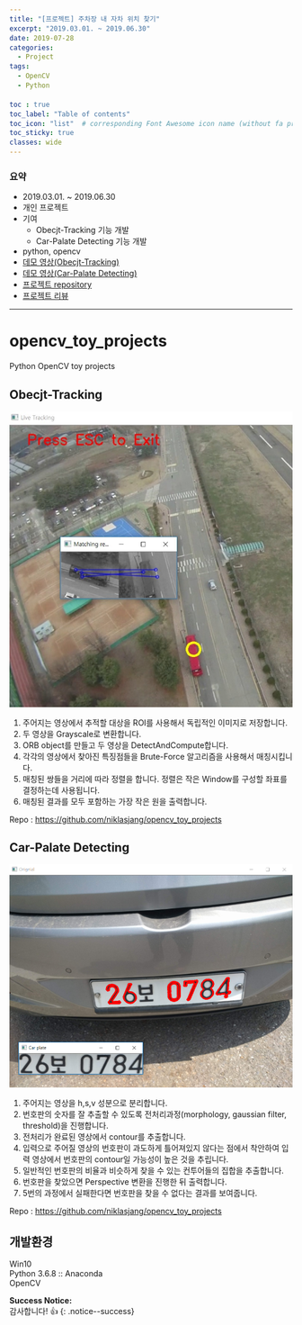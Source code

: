 ```yaml
---
title: "[프로젝트] 주차장 내 자차 위치 찾기"
excerpt: "2019.03.01. ~ 2019.06.30"
date: 2019-07-28
categories:
  - Project
tags:
  - OpenCV
  - Python

toc : true
toc_label: "Table of contents"
toc_icon: "list"  # corresponding Font Awesome icon name (without fa prefix)
toc_sticky: true
classes: wide  
---
```


### 요약
- 2019.03.01. ~ 2019.06.30
- 개인 프로젝트
- 기여
  - Obecjt-Tracking 기능 개발
  - Car-Palate Detecting 기능 개발
- python, opencv
- [데모 영상(Obecjt-Tracking)](https://youtu.be/QpcNk1fTNBk)
- [데모 영상(Car-Palate Detecting)](https://youtu.be/HMHXc5TUf6s)
- [프로젝트 repository](https://github.com/hwanseok-dev/opencv_toy_projects)
- [프로젝트 리뷰](https://hwanseok-dev.github.io/project/OpenCV-Toy-Projects/)

---  

# opencv_toy_projects

Python OpenCV toy projects

## Obecjt-Tracking

![Object-Tracking-1](/assets/images/projects/opencv-toy-projects/object-tracking-1.jpg)  

1. 주어지는 영상에서 추적할 대상을 ROI를 사용해서 독립적인 이미지로 저장합니다.
2. 두 영상을 Grayscale로 변환합니다.
3. ORB object를 만들고 두 영상을 DetectAndCompute합니다.
4. 각각의 영상에서 찾아진 특징점들을 Brute-Force 알고리즘을 사용해서 매칭시킵니다.
5. 매칭된 쌍들을 거리에 따라 정렬을 합니다. 정렬은 작은 Window를 구성할 좌표를 결정하는데 사용됩니다.
6. 매칭된 결과를 모두 포함하는 가장 작은 원을 출력합니다.


Repo : <https://github.com/niklasjang/opencv_toy_projects>

## Car-Palate Detecting

![car-palate-detecting-1](/assets/images/projects/opencv-toy-projects/car-palate-detecting-1.jpg)  

1. 주어지는 영상을 h,s,v 성분으로 분리합니다.
2. 번호판의 숫자를 잘 추출할 수 있도록 전처리과정(morphology, gaussian filter, threshold)을 진행합니다.
3. 전처리가 완료된 영상에서 contour를 추출합니다.
4. 입력으로 주어질 영상의 번호판이 과도하게 틀어져있지 않다는 점에서 착안하여 입력 영상에서 번호판의 contour일 가능성이 높은 것을 추립니다.
5. 일반적인 번호판의 비율과 비슷하게 찾을 수 있는 컨투어들의 집합을 추출합니다.
6. 번호판을 찾았으면 Perspective 변환을 진행한 뒤 출력합니다.
7. 5번의 과정에서 실패한다면 번호판을 찾을 수 없다는 결과를 보여줍니다.

Repo : <https://github.com/niklasjang/opencv_toy_projects>

## 개발환경

Win10  
Python 3.6.8 :: Anaconda  
OpenCV  

**Success Notice:**  
감사합니다! :+1:
{: .notice--success}